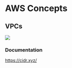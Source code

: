 # AWS Concepts

## VPCs

![](https://user-images.githubusercontent.com/4629890/83970259-c286bd80-a8a2-11ea-8eea-74e588a47aad.png)

### Documentation

https://cidr.xyz/
